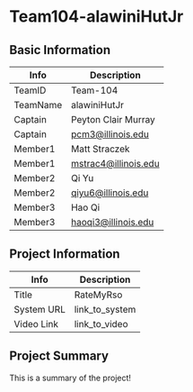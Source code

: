 # Team104-alawiniHutJr

## Basic Information

|   Info      |        Description     |
| ----------- | ---------------------- |
| TeamID      |        Team-104        |
| TeamName    |      alawiniHutJr      |
| Captain     |   Peyton Clair Murray  |
| Captain     |    pcm3@illinois.edu   |
| Member1     |      Matt Straczek     |
| Member1     |  mstrac4@illinois.edu  |
| Member2     |         Qi Yu          |
| Member2     |   qiyu6@illinois.edu   |
| Member3     |        Hao Qi          |
| Member3     |   haoqi3@illinois.edu  |

## Project Information

|   Info      |        Description     |
| ----------- | ---------------------- |
|  Title      |       RateMyRso        |
| System URL  |      link_to_system    |
| Video Link  |      link_to_video     |

## Project Summary

This is a summary of the project!
